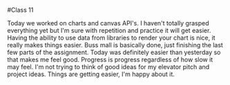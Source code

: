#Class 11

Today we worked on charts and canvas API's. I haven't totally grasped everything yet but I'm sure with repetition and practice it will get easier. Having the ability to use data from libraries to render your chart is nice, it really makes things easier. Buss mall is basically done, just finishing the last few parts of the assignment. Today was definitely easier than yesterday so that makes me feel good. Progress is progress regardless of how slow it may feel. I'm not trying to think of good ideas for my elevator pitch and project ideas.
Things are getting easier, I'm happy about it. 
